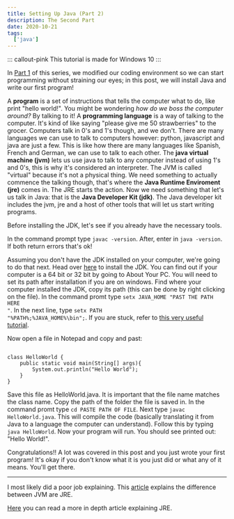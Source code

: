 ```yaml
---
title: Setting Up Java (Part 2)
description: The Second Part
date: 2020-10-21
tags:
  ['java']
---
```


::: callout-pink 
This tutorial is made for Windows 10
:::

In [Part 1](https://smolnotes.netlify.app/posts/installingjavaasablindperson/) of this series, we modified our coding environment so we can start programming without straining our eyes; in this post, we will install Java and write our first program!

A **program** is a set of instructions that tells the computer what to do, like print "hello world!". You might be wondering _how do we boss the computer around?_ By talking to it! A **programming language** is a way of talking to the computer. It's kind of like saying "please give me 50 strawberries" to the grocer. Computers talk in 0's and 1's though, and we don't. There are many languages we can use to talk to computers however: python, javascript and java are just a few. This is like how there are many languages like Spanish, French and German, we can use to talk to each other. The **java virtual machine (jvm)** lets us use java to talk to any computer instead of using 1's and 0's, this is why it's considered an interpreter. The JVM is called "virtual" because it's not a physical thing. We need something to actually commence the talking though, that's where the **Java Runtime Enviroment (jre)** comes in. The JRE starts the action. Now we need something that let's us talk in Java: that is the **Java Developer Kit (jdk)**. The Java developer kit  includes the jvm, jre and a host of other tools that will let us start writing programs.

Before installing the JDK, let's see if you already have the necessary tools.

In the command prompt type <code>javac -version</code>. After, enter in <code>java -version</code>. If both return errors that's ok!

Assuming you don't have the JDK installed on your computer, we're going to do that next. Head over [here](https://www.oracle.com/java/technologies/javase/javase-jdk8-downloads.html) to install the JDK. You can find out if your computer is a 64 bit or 32 bit by going to 
About Your PC. You will need to set its path after installation if you are on windows. Find where your computer installed the JDK, copy its path (this can be done by right clicking on the file). In the command promt type <code>setx JAVA_HOME "PAST THE PATH HERE "</code>. In the next line, type <code>setx PATH "%PATH%;%JAVA_HOME%\bin";</code>. If you are stuck, refer to [this very useful tutorial](https://www.codejava.net/java-core/how-to-set-environment-variables-for-java-using-command-line). 

Now open a file in Notepad and  copy and past:

<pre><code>
class HelloWorld {
    public static void main(String[] args){
        System.out.println("Hello World");
    }
}
</code></pre>

Save this file as HelloWorld.java. It is important that the file name matches the class name. Copy the path of the folder the file is saved in. In the command promt type <code>cd PASTE PATH OF FILE</code>. Next type <code>javac HelloWorld.java</code>. This will compile the code (basically translating it from Java to a language the computer can understand). Follow this by typing <code>java HelloWorld</code>. Now your program will run. You should see printed out: "Hello World!". 

Congratulations!! A lot was covered in this post and you just wrote your first program! It's okay if you don't know what it is you just did or what any of it means. You'll get there.
__________________

I most likely did a poor job explaining. This [article](https://www.quora.com/What-is-difference-between-JDK-JRE-and-JVM) explains the difference between JVM are JRE.

[Here](https://www.infoworld.com/article/3304858/what-is-the-jre-introduction-to-the-java-runtime-environment.html) you can read a more in depth article explaining JRE.